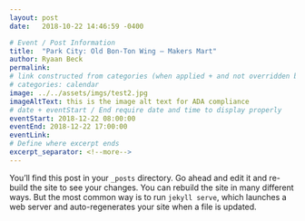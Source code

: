 ```yaml
---
layout: post
date:   2018-10-22 14:46:59 -0400

# Event / Post Information
title:  "Park City: Old Bon-Ton Wing — Makers Mart"
author: Ryaan Beck
permalink:
# link constructed from categories (when applied + and not overridden by permalink)
# categories: calendar
image: ../../assets/imgs/test2.jpg
imageAltText: this is the image alt text for ADA compliance
# date + eventStart / End require date and time to display properly
eventStart: 2018-12-22 08:00:00
eventEnd: 2018-12-22 17:00:00
eventLink:
# Define where excerpt ends
excerpt_separator: <!--more-->
---
```


You’ll find this post in your `_posts` directory. Go ahead and edit it and re-build the site to see your changes. You can rebuild the site in many different ways. <!--more--> But the most common way is to run `jekyll serve`, which launches a web server and auto-regenerates your site when a file is updated.
